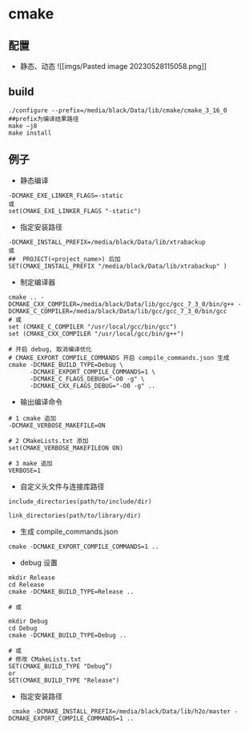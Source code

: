 # cmake

## 配置
- 静态、动态
![[imgs/Pasted image 20230528115058.png]]

## build
```shell
./configure --prefix=/media/black/Data/lib/cmake/cmake_3_16_0   ##prefix为编译结果路径
make –j8
make install
```

## 例子
- 静态编译
```shell
-DCMAKE_EXE_LINKER_FLAGS=-static
或
set(CMAKE_EXE_LINKER_FLAGS "-static")
```

- 指定安装路径
```shell
-DCMAKE_INSTALL_PREFIX=/media/black/Data/lib/xtrabackup
或
##  PROJECT(<project_name>) 后加
SET(CMAKE_INSTALL_PREFIX "/media/black/Data/lib/xtrabackup" )
```

- 制定编译器
```shell
cmake .. -DCMAKE_CXX_COMPILER=/media/black/Data/lib/gcc/gcc_7_3_0/bin/g++ -DCMAKE_C_COMPILER=/media/black/Data/lib/gcc/gcc_7_3_0/bin/gcc
# 或
set (CMAKE_C_COMPILER "/usr/local/gcc/bin/gcc")
set (CMAKE_CXX_COMPILER "/usr/local/gcc/bin/g++")
```

```shell
# 开启 debug, 取消编译优化
# CMAKE_EXPORT_COMPILE_COMMANDS 开启 compile_commands.json 生成
cmake -DCMAKE_BUILD_TYPE=Debug \
      -DCMAKE_EXPORT_COMPILE_COMMANDS=1 \
      -DCMAKE_C_FLAGS_DEBUG="-O0 -g" \
      -DCMAKE_CXX_FLAGS_DEBUG="-O0 -g" ..
```

- 输出编译命令
```shell
# 1 cmake 追加
-DCMAKE_VERBOSE_MAKEFILE=ON

# 2 CMakeLists.txt 添加
set(CMAKE_VERBOSE_MAKEFILEON ON)

# 3 make 追加
VERBOSE=1
```

- 自定义头文件与连接库路径
```shell
include_directories(path/to/include/dir)

link_directories(path/to/library/dir)
```

- 生成 compile_commands.json
```shell
cmake -DCMAKE_EXPORT_COMPILE_COMMANDS=1 ..
```

- debug 设置
```shell
mkdir Release  
cd Release  
cmake -DCMAKE_BUILD_TYPE=Release ..  

# 或

mkdir Debug
cd Debug
cmake -DCMAKE_BUILD_TYPE=Debug ..

# 或
# 修改 CMakeLists.txt
SET(CMAKE_BUILD_TYPE "Debug”)
or
SET(CMAKE_BUILD_TYPE "Release")
```

- 指定安装路径
```shell
 cmake -DCMAKE_INSTALL_PREFIX=/media/black/Data/lib/h2o/master -DCMAKE_EXPORT_COMPILE_COMMANDS=1 ..
```
